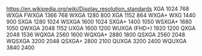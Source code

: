 https://en.wikipedia.org/wiki/Display_resolution_standards
XGA                 1024    768
WXGA FWXGA          1366    768
WXGA                1280    800
XGA                 1152    864
WXGA+ WXG           1440    900
SXGA                1280    1024
WSXGA               1600    1024
SXGA+               1400    1050
WSXGA+              1680    1050
QWXGA               2048    1152
UXGA                1600    1200
WUXGA (FHD+)        1920    1200
QXGA                2048    1536
WQXGA               2560    1600
WQXGA+              2880    1800
QSXGA               2560    2048
WQSXGA              3200    2048
QSXGA+              2800    2100
QUXGA               3200    2400
WQUXGA              3840    2400
